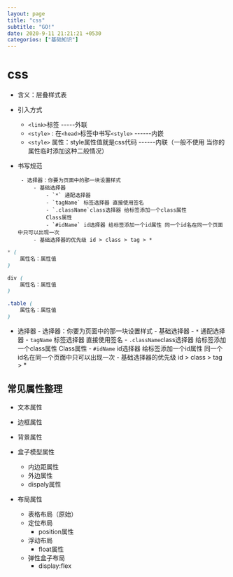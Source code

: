 ```yaml
---
layout: page
title: "css"
subtitle: "GO!"
date: 2020-9-11 21:21:21 +0530
categorios: ["基础知识"]
---
```


# css

- 含义：层叠样式表
- 引入方式
    - `<link>`标签 -----外联
    - `<style>` : 在`<head>`标签中书写`<style>` ------内嵌
    - `<style>` 属性：style属性值就是css代码 ------内联（一般不使用 当你的属性临时添加这种二般情况）
- 书写规范

       - 选择器：你要为页面中的那一块设置样式
           - 基础选择器
               - `*` 通配选择器
               - `tagName` 标签选择器 直接使用签名
               - `.className`class选择器 给标签添加一个class属性
               Class属性
               - `#idName` id选择器 给标签添加一个id属性 同一个id名在同一个页面中只可以出现一次
           - 基础选择器的优先级 id > class > tag > *
```css
* (
    属性名：属性值
)

div (
    属性名：属性值
)

.table (
    属性名：属性值
)

```
- 选择器
       - 选择器：你要为页面中的那一块设置样式
           - 基础选择器
               - `*` 通配选择器
               - `tagName` 标签选择器 直接使用签名
               - `.className`class选择器 给标签添加一个class属性
               Class属性
               - `#idName` id选择器 给标签添加一个id属性 同一个id名在同一个页面中只可以出现一次
           - 基础选择器的优先级 id > class > tag > *              
         

         

## 常见属性整理

- 文本属性

- 边框属性

- 背景属性

- 盒子模型属性
     - 内边距属性
     - 外边属性
     - dispaly属性

- 布局属性
    - 表格布局（原始）
    - 定位布局
        - position属性
    - 浮动布局
        - float属性
    - 弹性盒子布局
        - display:flex